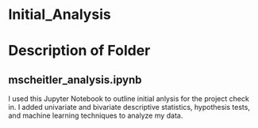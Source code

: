 # **Initial_Analysis**
# **Description of Folder**
## **mscheitler_analysis.ipynb**<br>
I used this Jupyter Notebook to outline initial anlysis for the project check in. I added univariate and bivariate descriptive statistics, hypothesis tests, and machine learning techniques to analyze my data.  

